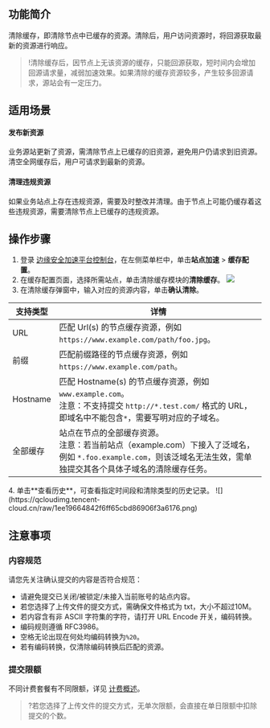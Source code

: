 ## 功能简介
清除缓存，即清除节点中已缓存的资源。清除后，用户访问资源时，将回源获取最新的资源进行响应。
>!清除缓存后，因节点上无该资源的缓存，只能回源获取，短时间内会增加回源请求量，减弱加速效果。如果清除的缓存资源较多，产生较多回源请求，源站会有一定压力。


## 适用场景
#### 发布新资源
业务源站更新了资源，需清除节点上已缓存的旧资源，避免用户仍请求到旧资源。清空全网缓存后，用户可请求到最新的资源。

#### 清理违规资源
如果业务站点上存在违规资源，需要及时整改并清理。由于节点上可能仍缓存着这些违规资源，需要清除节点上已缓存的违规资源。

## 操作步骤
1. 登录 [边缘安全加速平台控制台](https://console.cloud.tencent.com/edgeone)，在左侧菜单栏中，单击**站点加速** > **缓存配置**。
3. 在缓存配置页面，选择所需站点，单击清除缓存模块的**清除缓存**。
![](https://qcloudimg.tencent-cloud.cn/raw/2475af83136271886ce2f75e2056111b.png)
3. 在清除缓存弹窗中，输入对应的资源内容，单击**确认清除**。
<table>
<thead>
<tr>
<th>支持类型</th>
<th>详情</th>
</tr>
</thead>
<tbody><tr>
<td>URL</td>
<td>匹配 Url(s) 的节点缓存资源，例如 <code>https://www.example.com/path/foo.jpg</code>。</td>
</tr>
<tr>
<td>前缀</td>
<td>匹配前缀路径的节点缓存资源，例如 <code>https://www.example.com/path</code>。</td>
</tr>
<tr>
<td>Hostname</td>
<td>匹配 Hostname(s) 的节点缓存资源，例如 <code>www.example.com</code>。<br>注意：不支持提交 <code>http://*.test.com/</code> 格式的 URL，即域名中不能包含<code>*</code>，需要写明对应的子域名。</td>
</tr>
<tr>
<td>全部缓存</td>
<td>站点在节点的全部缓存资源。<br>注意：若当前站点（example.com）下接入了泛域名，例如 <code>*.foo.example.com</code>，则该泛域名无法生效，需单独提交其各个具体子域名的清除缓存任务。</td>
</tr>
</tbody></table>
4. 单击**查看历史**，可查看指定时间段和清除类型的历史记录。
![](https://qcloudimg.tencent-cloud.cn/raw/1ee19664842f6ff65cbd86906f3a6176.png)


## 注意事项
### 内容规范
请您先关注确认提交的内容是否符合规范：
- 请避免提交已关闭/被锁定/未接入当前账号的站点内容。
- 若您选择了上传文件的提交方式，需确保文件格式为 txt，大小不超过10M。
- 若内容含有非 ASCII 字符集的字符，请打开 URL Encode 开关，编码转换。
 - 编码规则遵循 RFC3986。
 - 空格无论出现在何处均编码转换为`%20`。
 - 若有编码转换，仅清除编码转换后匹配的资源。

### 提交限额
不同计费套餐有不同限额，详见 [计费概述](https://cloud.tencent.com/document/product/1552/77380)。

>?若您选择了上传文件的提交方式，无单次限额，会直接在单日限额中扣除提交的个数。
